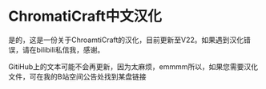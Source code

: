 # ChromatiCraft中文汉化
是的，这是一份关于ChroamtiCraft的汉化，目前更新至V22。如果遇到汉化错误，请在bilibili私信我，感谢。


GitiHub上的文本可能不会再更新，因为太麻烦，emmmm所以，如果您需要汉化文件，可在我的B站空间公告处找到某盘链接
